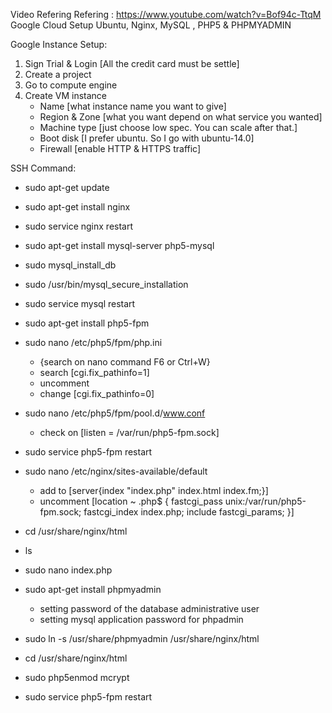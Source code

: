 Video Refering Refering : https://www.youtube.com/watch?v=Bof94c-TtqM
Google Cloud Setup Ubuntu, Nginx, MySQL , PHP5 & PHPMYADMIN 

Google Instance Setup:
1. Sign Trial & Login [All the credit card must be settle]
2. Create a project
3. Go to compute engine 
4. Create VM instance
	- Name [what instance name you want to give]
	- Region & Zone [what you want depend on what service you wanted]
	- Machine type [just choose low spec. You can scale after that.]
	- Boot disk [I prefer ubuntu. So I go with ubuntu-14.0]
	- Firewall [enable HTTP & HTTPS traffic]

SSH Command: 
- sudo apt-get update
- sudo apt-get install nginx
- sudo service nginx restart
- sudo apt-get install mysql-server php5-mysql
- sudo mysql_install_db
- sudo /usr/bin/mysql_secure_installation

- sudo service mysql restart
- sudo apt-get install php5-fpm
- sudo nano /etc/php5/fpm/php.ini
	- {search on nano command F6 or Ctrl+W}
	- search [cgi.fix_pathinfo=1]
	- uncomment
	- change [cgi.fix_pathinfo=0]
- sudo nano /etc/php5/fpm/pool.d/www.conf
	- check on [listen = /var/run/php5-fpm.sock]
- sudo service php5-fpm restart
- sudo nano /etc/nginx/sites-available/default
	- add to [server{index "index.php" index.html index.fm;}] 
	- uncomment 
		[location ~ \.php$ {
			fastcgi_pass unix:/var/run/php5-fpm.sock;
			fastcgi_index index.php;
			include fastcgi_params;
		}]
- cd /usr/share/nginx/html
- ls
- sudo nano index.php
	<?php
	phpinfo();
	?>
- sudo apt-get install phpmyadmin
	- setting password of the database administrative user
	- setting mysql application password for phpadmin
	
- sudo ln -s /usr/share/phpmyadmin /usr/share/nginx/html
- cd /usr/share/nginx/html
- sudo php5enmod mcrypt
- sudo service php5-fpm restart
